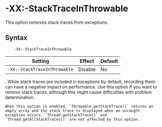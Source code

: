 <!--
* Copyright (c) 2017, 2020 IBM Corp. and others
*
* This program and the accompanying materials are made
* available under the terms of the Eclipse Public License 2.0
* which accompanies this distribution and is available at
* https://www.eclipse.org/legal/epl-2.0/ or the Apache
* License, Version 2.0 which accompanies this distribution and
* is available at https://www.apache.org/licenses/LICENSE-2.0.
*
* This Source Code may also be made available under the
* following Secondary Licenses when the conditions for such
* availability set forth in the Eclipse Public License, v. 2.0
* are satisfied: GNU General Public License, version 2 with
* the GNU Classpath Exception [1] and GNU General Public
* License, version 2 with the OpenJDK Assembly Exception [2].
*
* [1] https://www.gnu.org/software/classpath/license.html
* [2] http://openjdk.java.net/legal/assembly-exception.html
*
* SPDX-License-Identifier: EPL-2.0 OR Apache-2.0 OR GPL-2.0 WITH
* Classpath-exception-2.0 OR LicenseRef-GPL-2.0 WITH Assembly-exception
-->

# -XX:-StackTraceInThrowable


This option removes stack traces from exceptions.

## Syntax

        -XX:-StackTraceInThrowable

| Setting                      | Effect  | Default                                                          |
|------------------------------|---------|------------------------------------------------------------------|
|`-XX:-StackTraceInThrowable`  | Disable | No                                                               |

:   While stack traces are included in exceptions by default, recording them can have a negative impact on performance. Use this option if you want to remove stack traces, although this might cause difficulties with problem determination.

    When this option is enabled, `Throwable.getStackTrace()` returns an empty array and the stack trace is displayed when an uncaught exception occurs. `Thread.getStackTrace()` and `Thread.getAllStackTraces()` are not affected by this option.



<!-- ==== END OF TOPIC ==== xxstacktraceinthrowable.md ==== -->
